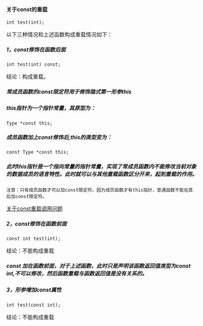 #### 关于const的重载

```
int test(int);
```

以下三种情况和上述函数构成重载情况如下：

##### 1，const修饰在函数后面

```
int test(int) const;
```

结论：构成重载。

##### 常成员函数的const限定符用于修饰隐式第一形参this

##### this指针为一个指针常量，其原型为：

```
Type *const this;
```

##### 成员函数加上const修饰后,this的类型变为：

```
const Type *const this;
```

##### 此时this指针是一个指向常量的指针常量，实现了常成员函数内不能修改当前对象的数据成员的语言特性。此时就可以与其他重载函数区分开来，起到重载的作用。

```
注意：只有成员函数才可以加const限定符，因为成员函数才有this指针，普通函数不能在其后加const限定符。
```

[关于const重载调用问题](https://blog.csdn.net/yanlinwang/article/details/8113246)

##### 2，const修饰在函数前面

```
const int test(int);
```

结论：不能构成重载

##### const 加在函数前面，对于上述函数，此时只是声明该函数返回值类型为const int,不可以修改，然后函数重载与函数返回值是没有关系的。

##### 3，形参增加const属性

```
int test(const int);
```

结论：不能构成重载

